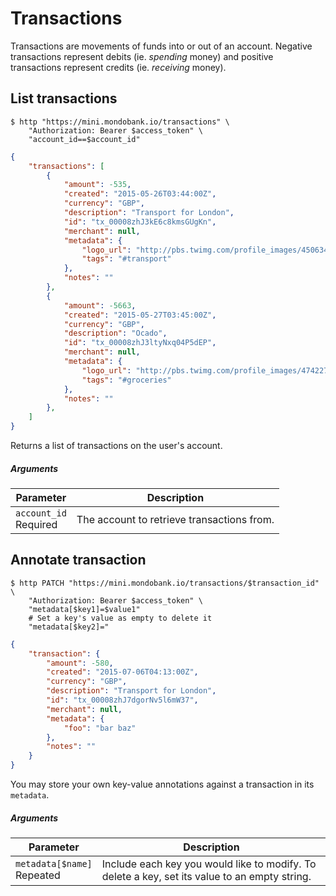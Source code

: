 # Transactions

Transactions are movements of funds into or out of an account. Negative transactions represent debits (ie. *spending* money) and positive transactions represent credits (ie. *receiving* money).

## List transactions

```shell
$ http "https://mini.mondobank.io/transactions" \
    "Authorization: Bearer $access_token" \
    "account_id==$account_id"
```

```json
{
    "transactions": [
        {
            "amount": -535,
            "created": "2015-05-26T03:44:00Z",
            "currency": "GBP",
            "description": "Transport for London",
            "id": "tx_00008zhJ3kE6c8kmsGUgKn",
            "merchant": null,
            "metadata": {
                "logo_url": "http://pbs.twimg.com/profile_images/450634458396258304/_7g-xGC4_400x400.png",
                "tags": "#transport"
            },
            "notes": ""
        },
        {
            "amount": -5663,
            "created": "2015-05-27T03:45:00Z",
            "currency": "GBP",
            "description": "Ocado",
            "id": "tx_00008zhJ3ltyNxq04P5dEP",
            "merchant": null,
            "metadata": {
                "logo_url": "http://pbs.twimg.com/profile_images/474227427648868353/Xrt860cz_400x400.jpeg",
                "tags": "#groceries"
            },
            "notes": ""
        },
    ]
}
```

Returns a list of transactions on the user's account.

##### Arguments

<span class="hide">Parameter</span> | <span class="hide">Description</span>
------------------------------------|--------------------------------------
`account_id`<br><span class="label notice">Required</span>|The account to retrieve transactions from.

## Annotate transaction

```shell
$ http PATCH "https://mini.mondobank.io/transactions/$transaction_id" \
    "Authorization: Bearer $access_token" \
    "metadata[$key1]=$value1"
    # Set a key's value as empty to delete it
    "metadata[$key2]="
```

```json
{
    "transaction": {
        "amount": -580,
        "created": "2015-07-06T04:13:00Z",
        "currency": "GBP",
        "description": "Transport for London",
        "id": "tx_00008zhJ7dgorNv5l6mW37",
        "merchant": null,
        "metadata": {
            "foo": "bar baz"
        },
        "notes": ""
    }
}
```

You may store your own key-value annotations against a transaction in its `metadata`.

##### Arguments

<span class="hide">Parameter</span> | <span class="hide">Description</span>
------------------------------------|--------------------------------------
`metadata[$name]`<br><span class="label">Repeated</span>|Include each key you would like to modify. To delete a key, set its value to an empty string.|
